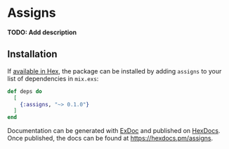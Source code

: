 # Assigns

**TODO: Add description**

## Installation

If [available in Hex](https://hex.pm/docs/publish), the package can be installed
by adding `assigns` to your list of dependencies in `mix.exs`:

```elixir
def deps do
  [
    {:assigns, "~> 0.1.0"}
  ]
end
```

Documentation can be generated with [ExDoc](https://github.com/elixir-lang/ex_doc)
and published on [HexDocs](https://hexdocs.pm). Once published, the docs can
be found at <https://hexdocs.pm/assigns>.

